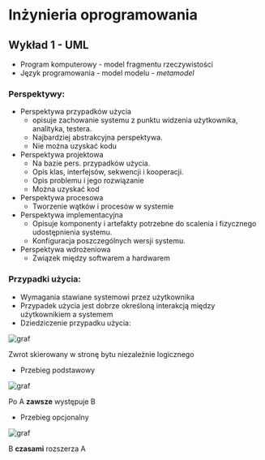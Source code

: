 
Inżynieria oprogramowania
===

## Wykład 1 - UML

- Program komputerowy - model fragmentu rzeczywistości
- Język programowania - model modelu -  *metamodel*

### Perspektywy:

- Perspektywa przypadków użycia
  - opisuje zachowanie systemu z punktu widzenia użytkownika, analityka, testera.
  - Najbardziej abstrakcyjna perspektywa.
  - Nie można uzyskać kodu
- Perspektywa projektowa
  - Na bazie pers. przypadków użycia.
  - Opis klas, interfejsów, sekwencji i kooperacji.
  - Opis problemu i jego rozwiązanie
  - Można uzyskać kod
- Perspektywa procesowa
  - Tworzenie wątków i procesów w systemie
- Perspektywa implementacyjna
  - Opisuje komponenty i artefakty potrzebne do scalenia i fizycznego udostępnienia systemu.
  - Konfiguracja poszczególnych wersji systemu.
- Perspektywa wdrożeniowa
  - Związek między softwarem a hardwarem

###  Przypadki użycia:

- Wymagania stawiane systemowi przez użytkownika
- Przypadek użycia jest dobrze określoną interakcją między użytkownikiem a systemem
- Dziedziczenie przypadku użycia:

![graf](/img/w1/1.png)

Zwrot skierowany w stronę bytu niezależnie logicznego

- Przebieg podstawowy

![graf](/img/w1/2.png)

Po A **zawsze** występuje B

- Przebieg opcjonalny

![graf](/img/w1/3.png)

B **czasami** rozszerza A

